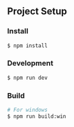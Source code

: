 ## Project Setup

### Install

```bash
$ npm install
```

### Development

```bash
$ npm run dev
```

### Build

```bash
# For windows
$ npm run build:win
```

